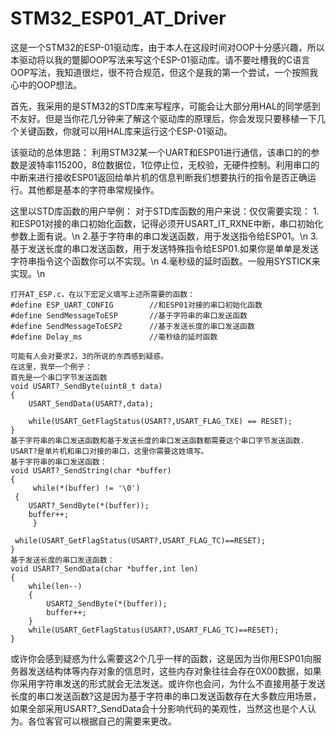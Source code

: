 # STM32_ESP01_AT_Driver



这是一个STM32的ESP-01驱动库，由于本人在这段时间对OOP十分感兴趣，所以本驱动将以我的蹩脚OOP写法来写这个ESP-01驱动库。请不要吐槽我的C语言OOP写法，我知道很烂，很不符合规范，但这个是我的第一个尝试，一个按照我心中的OOP想法。

首先，我采用的是STM32的STD库来写程序，可能会让大部分用HAL的同学感到不友好。但是当你花几分钟来了解这个驱动库的原理后，你会发现只要移植一下几个关键函数，你就可以用HAL库来运行这个ESP-01驱动。

该驱动的总体思路：
    利用STM32某一个UART和ESP01进行通信，该串口的的参数是波特率115200，8位数据位，1位停止位，无校验，无硬件控制。利用串口的中断来进行接收ESP01返回给单片机的信息判断我们想要执行的指令是否正确运行。其他都是基本的字符串常规操作。


这里以STD库函数的用户举例：
    对于STD库函数的用户来说：仅仅需要实现：
    1.和ESP01对接的串口初始化函数，记得必须开USART_IT_RXNE中断，串口初始化参数上面有说。\n
    2.基于字符串的串口发送函数，用于发送指令给ESP01。\n
    3.基于发送长度的串口发送函数，用于发送特殊指令给ESP01.如果你是单单是发送字符串指令这个函数你可以不实现。\n
    4.毫秒级的延时函数。一般用SYSTICK来实现。\n
    
  
    打开AT_ESP.c，在以下宏定义填写上述所需要的函数：
    #define ESP_UART_CONFIG        //和ESP01对接的串口初始化函数
    #define SendMessageToESP       //基于字符串的串口发送函数
    #define SendMessageToESP2      //基于发送长度的串口发送函数
    #define Delay_ms               //毫秒级的延时函数
    
    可能有人会对要求2，3的所说的东西感到疑惑。
    在这里，我举一个例子：
    首先是一个串口字节发送函数
    void USART?_SendByte(uint8_t data)
    {
    	USART_SendData(USART?,data);

    	while(USART_GetFlagStatus(USART?,USART_FLAG_TXE) == RESET);
    }
    基于字符串的串口发送函数和基于发送长度的串口发送函数都需要这个串口字节发送函数.
    USART?是单片机和串口对接的串口，这里你需要这姓填写。
    基于字符串的串口发送函数：
    void USART?_SendString(char *buffer)
    {
         while(*(buffer) != '\0')
	 {
	    USART?_SendByte(*(buffer));
	    buffer++;
         }
	
	 while(USART_GetFlagStatus(USART?,USART_FLAG_TC)==RESET);
    }
    基于发送长度的串口发送函数：
    void USART?_SendData(char *buffer,int len)
    {
        while(len--)
        {
            USART2_SendByte(*(buffer));
            buffer++;
        }
        while(USART_GetFlagStatus(USART?,USART_FLAG_TC)==RESET);
    }
    
   或许你会感到疑惑为什么需要这2个几乎一样的函数，这是因为当你用ESP01向服务器发送结构体等内存对象的信息时，这些内存对象往往会存在0X00数据，如果你采用字符串发送的形式就会无法发送。或许你也会问，为什么不直接用基于发送长度的串口发送函数?这是因为基于字符串的串口发送函数存在大多数应用场景，如果全部采用USART?_SendData会十分影响代码的美观性，当然这也是个人认为。各位客官可以根据自己的需要来更改。
    
    
    

